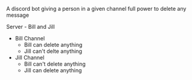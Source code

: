 A discord bot giving a person in a given channel full power to delete any message

Server - Bill and Jill
* Bill Channel
    - Bill can delete anything
    - Jill can't delte anything   
* Jill Channel
    - Bill can't delete anything
    - Jill can delete anything